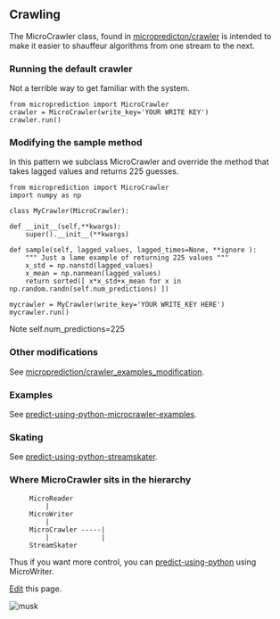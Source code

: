 ## Crawling

The MicroCrawler class, found in [micropredicton/crawler](https://github.com/microprediction/microprediction/blob/master/microprediction/crawler.py) is intended to
make it easier to shauffeur algorithms from one stream to the next. 

### Running the default crawler
Not a terrible way to get familiar with the system. 

    from microprediction import MicroCrawler
    crawler = MicroCrawler(write_key='YOUR WRITE KEY')
    crawler.run()


### Modifying the sample method
In this pattern we subclass MicroCrawler and override the method that takes lagged values and returns 225 guesses. 

    from microprediction import MicroCrawler
    import numpy as np 
    
    class MyCrawler(MicroCrawler):

    def __init__(self,**kwargs):
        super().__init__(**kwargs)

    def sample(self, lagged_values, lagged_times=None, **ignore ):
        """ Just a lame example of returning 225 values """
        x_std = np.nanstd(lagged_values)
        x_mean = np.nanmean(lagged_values)
        return sorted([ x*x_std+x_mean for x in np.random.randn(self.num_predictions) ])  

    mycrawler = MyCrawler(write_key='YOUR WRITE_KEY HERE')
    mycrawler.run()

Note self.num_predictions=225

### Other modifications
See [microprediction/crawler_examples_modification](https://github.com/microprediction/microprediction/tree/master/crawler_examples_modification). 


### Examples
See [predict-using-python-microcrawler-examples](https://microprediction.github.io/microprediction/predict-using-python-microcrawler-examples.html).

### Skating

See [predict-using-python-streamskater](https://microprediction.github.io/microprediction/streamskater.html).


### Where MicroCrawler sits in the hierarchy


         MicroReader
             |
         MicroWriter
             |
         MicroCrawler -----|
             |             |
         StreamSkater    


Thus if you want more control, you can [predict-using-python](https://microprediction.github.io/microprediction/predict-using-python.html) using MicroWriter. 

[Edit](https://github.com/microprediction/microprediction/blob/master/docs/predict-using-python-microcrawler.md) this page. 


![musk](/microprediction/assets/images/hardcore.png)

